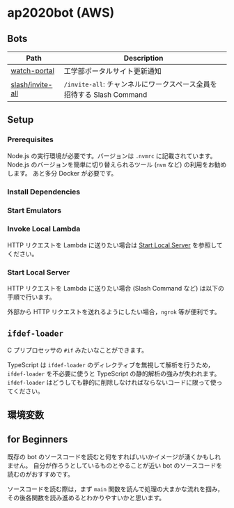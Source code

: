 # ap2020bot (AWS)

## Bots
| Path | Description |
|-|-|
| [watch-portal](src/watch-portal) | 工学部ポータルサイト更新通知 |
| [slash/invite-all](src/slash/invite-all) | `/invite-all`: チャンネルにワークスペース全員を招待する Slash Command |

## Setup
### Prerequisites
Node.js の実行環境が必要です。バージョンは `.nvmrc` に記載されています。
Node.js のバージョンを簡単に切り替えられるツール (`nvm` など) の利用をお勧めします。
あと多分 Docker が必要です。

### Install Dependencies

### Start Emulators

### Invoke Local Lambda
HTTP リクエストを Lambda に送りたい場合は [Start Local Server](#Start-Local-Server) を参照してください。

### Start Local Server
HTTP リクエストを Lambda に送りたい場合 (Slash Command など) は以下の手順で行います。

外部から HTTP リクエストを送れるようにしたい場合，`ngrok` 等が便利です。

## `ifdef-loader`
C プリプロセッサの `#if` みたいなことができます。

TypeScript は `ifdef-loader` のディレクティブを無視して解析を行うため，`ifdef-loader` を不必要に使うと TypeScript の静的解析の強みが失われます。`ifdef-loader` はどうしても静的に削除しなければならないコードに限って使ってください。

## 環境変数

## for Beginners
既存の bot のソースコードを読むと何をすればいいかイメージが湧くかもしれません。
自分が作ろうとしているものとやることが近い bot のソースコードを読むのがおすすめです。

ソースコードを読む際は，まず `main` 関数を読んで処理の大まかな流れを掴み，その後各関数を読み進めるとわかりやすいかと思います。
